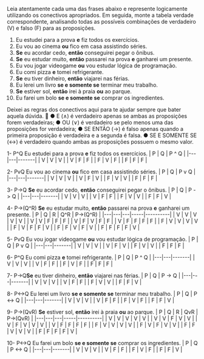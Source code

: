 Leia atentamente cada uma das frases abaixo e represente logicamente utilizando os conectivos apropriados. Em seguida, monte a tabela verdade correspondente, analisando todas as possíveis combinações de verdadeiro (V) e falso (F) para as proposições.

1. Eu estudei para a prova **e** fiz todos os exercícios.
2. Eu vou ao cinema **ou** fico em casa assistindo séries.
3. **Se** eu acordar cedo, **então** conseguirei pegar o ônibus.
4. **Se** eu estudar muito, **então** passarei na prova **e** ganharei um presente.
5. Eu vou jogar videogame **ou** vou estudar lógica de programação.
6. Eu comi pizza **e** tomei refrigerante.
7. **Se** eu tiver dinheiro, **então** viajarei nas férias.
8. Eu lerei um livro **se e somente se** terminar meu trabalho.
9. **Se** estiver sol, **então** irei à praia **ou** ao parque.
10. Eu farei um bolo **se e somente se** comprar os ingredientes.

Deixei as regras dos conectivos aqui para te ajudar sempre que bater aquela dúvida. 🚀
●  E (∧) é verdadeiro apenas se ambas as proposições forem verdadeiras;
●  OU (∨) é verdadeiro se pelo menos uma das proposições for verdadeira;
●  SE ENTÃO (→) é falso apenas quando a primeira proposição é verdadeira e a segunda é falsa.
●  SE E SOMENTE SE (↔) é verdadeiro quando ambas as proposições possuem o mesmo valor.

1- P^Q   Eu estudei para a prova **e** fiz todos os exercícios.
| P | Q | P ^ Q |
|---|---|-------|
| V | V |   V   |
| V | F |   F   |
| F | V |   F   |
| F | F |   F   |

2- PvQ   Eu vou ao cinema **ou** fico em casa assistindo séries.
| P | Q | P v Q |
|---|---|-------|
| V | V |   V   |
| V | F |   V   |
| F | V |   V   |
| F | F |   F   |

3- P->Q   **Se** eu acordar cedo, **então** conseguirei pegar o ônibus.
| P | Q | P -> Q |
|---|---|-------|
| V | V |   V   |
| V | F |   F   |
| F | V |   V   |
| F | F |   V   |

4- P->(Q^R)   **Se** eu estudar muito, **então** passarei na prova **e** ganharei um presente.
| P | Q | R | Q^R | P->(Q^R) |
|---|---|---|-----|----------|
| V | V | V |  V  |    V     |
| V | V | F |  F  |    F     |
| V | F | V |  F  |    F     |
| V | F | F |  F  |    F     |
| F | V | V |  V  |    V     |
| F | V | F |  F  |    V     |
| F | F | V |  F  |    V     |
| F | F | F |  F  |    V     |

5- PvQ   Eu vou jogar videogame **ou** vou estudar lógica de programação.
| P | Q | P v Q |
|---|---|-------|
| V | V |   V   |
| V | F |   V   |
| F | V |   V   |
| F | F |   F   |

6- P^Q   Eu comi pizza **e** tomei refrigerante.
| P | Q | P ^ Q |
|---|---|-------|
| V | V |   V   |
| V | F |   F   |
| F | V |   F   |
| F | F |   F   |

7- P->Q**Se** eu tiver dinheiro, **então** viajarei nas férias.
| P | Q | P -> Q |
|---|---|-------|
| V | V |   V   |
| V | F |   F   |
| F | V |   V   |
| F | F |   V   |

8- P<->Q  Eu lerei um livro **se e somente se** terminar meu trabalho.
| P | Q | P <-> Q |
|---|---|-------|
| V | V |   V   |
| V | F |   F   |
| F | V |   F   |
| F | F |   V   |

9- P->(QvR)  **Se** estiver sol, **então** irei à praia **ou** ao parque.
| P | Q | R | QvR | P->(QvR) |
|---|---|---|-----|----------|
| V | V | V |  V  |    V     |
| V | V | F |  V  |    V     |
| V | F | V |  V  |    V     |
| V | F | F |  F  |    F     |
| F | V | V |  V  |    V     |
| F | V | F |  V  |    V     |
| F | F | V |  V  |    V     |
| F | F | F |  F  |    V     |

10- P<->Q   Eu farei um bolo **se e somente se** comprar os ingredientes.
| P | Q | P <-> Q |
|---|---|-------|
| V | V |   V   |
| V | F |   F   |
| F | V |   F   |
| F | F |   V   |
